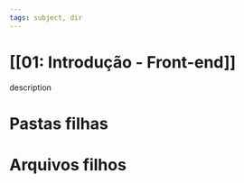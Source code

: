 ```yaml
---
tags: subject, dir
---
```


# [[01: Introdução - Front-end]]

description

# Pastas filhas



# Arquivos filhos


